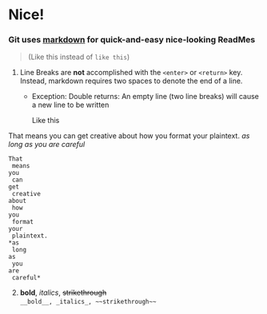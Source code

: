 # Nice!
### Git uses [markdown](https://guides.github.com/features/mastering-markdown/ "Markdown is a text-to-HTML conversion tool for web writers. Markdown allows you to write using an easy-to-read, easy-to-write plain text format, then convert it to structurally valid XHTML (or HTML).") for quick-and-easy nice-looking ReadMes  
> (Like this instead of ` like this `)
1. Line Breaks are __not__ accomplished with the ` <enter> ` or ` <return> ` key. Instead, markdown requires two spaces to denote the end of a line.
    + Exception: Double returns: 
        An empty line (two line breaks) will cause a new line to be written
        
        Like this  
                
That
 means
you
 can
get
 creative
about
 how
you
 format
your
 plaintext. 
*as 
 long
as
 you
are
 careful*
```
That
 means
you
 can
get
 creative
about
 how
you
 format
your
 plaintext. 
*as 
 long
as
 you
are
 careful*
```  
2. __bold__, _italics_, ~~strikethrough~~  
  ` __bold__, _italics_, ~~strikethrough~~ `
